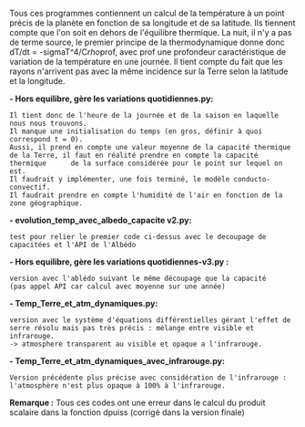Tous ces programmes contiennent un calcul de la température à un point précis de la planète en fonction de sa longitude et de sa latitude.
Ils tiennent compte que l'on soit en dehors de l'équilibre thermique. La nuit, il n'y a pas de terme source, le premier principe de la thermodynamique donne donc dT/dt = -sigmaT^4/C*rho*prof, avec prof une profondeur caractéristique de variation de la température en une journée.
Il tient compte du fait que les rayons n'arrivent pas avec la même incidence sur la Terre selon la latitude et la longitude.

**- Hors equilibre, gère les variations quotidiennes.py:**

    Il tient donc de l'heure de la journée et de la saison en laquelle nous nous trouvons.
    Il manque une initialisation du temps (en gros, définir à quoi correspond t = 0).
    Aussi, il prend en compte une valeur moyenne de la capacité thermique de la Terre, il faut en réalité prendre en compte la capacité thermique      de la surface considérée pour le point sur lequel on est.
    Il faudrait y implémenter, une fois terminé, le modèle conducto-convectif.
    Il faudrait prendre en compte l'humidité de l'air en fonction de la zone géographique.

**- evolution_temp_avec_albedo_capacite v2.py:**

    test pour relier le premier code ci-dessus avec le decoupage de capacitées et l'API de l'Albédo


**- Hors equilibre, gère les variations quotidiennes-v3.py :**

    version avec l'ablédo suivant le même découpage que la capacité 
    (pas appel API car calcul avec moyenne sur une année)

**- Temp_Terre_et_atm_dynamiques.py:**

    version avec le système d'équations différentielles gérant l'effet de serre résolu mais pas très précis : mélange entre visible et infrarouge.
    -> atmosphere transparent au visible et opaque a l'infrarouge.

**- Temp_Terre_et_atm_dynamiques_avec_infrarouge.py:**
  
    Version précédente plus précise avec considération de l'infrarouge : l'atmosphère n'est plus opaque à 100% à l'infrarouge.

**Remarque :** Tous ces codes ont une erreur dans le calcul du produit scalaire dans la fonction dpuiss (corrigé dans la version finale)
